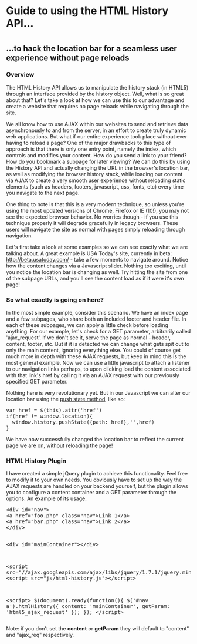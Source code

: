 <h1>Guide to using the HTML History API...<h1>
	<h2>...to hack the location bar for a seamless user experience without page reloads</h2>
	<h3>Overview</h3>
	<p>The HTML History API allows us to manipulate the history stack (in HTML5) through an interface provided by the history object. Well, what is so great about that? Let's take a look at how we can use this to our advantage and create a website that requires no page reloads while navigating through the site.</p><p>We all know how to use AJAX within our websites to send and retrieve data asynchronously to and from the server, in an effort to create truly dynamic web applications. But what if our entire experience took place without ever having to reload a page? One of the major drawbacks to this type of approach is that there is only one entry point, namely the index, which controls and modifies your content. How do you send a link to your friend? How do you bookmark a subpage for later viewing? We can do this by using the History API and actually changing the URL in the browser's location bar, as well as modifying the browser history stack, while loading our content via AJAX to create a very smooth user experience without reloading static elements (such as headers, footers, javascript, css, fonts, etc) every time you navigate to the next page. </p>
<p>One thing to note is that this is a very modern technique, so unless you're using the most updated versions of Chrome, Firefox or IE (10!), you may not see the expected browser behavior. No worries though - if you use this technique properly it will degrade gracefully in legacy browsers. These users will navigate the site as normal with pages simply reloading through navigation.</p>
<p>Let's first take a look at some examples so we can see exactly what we are talking about. A great example is USA Today's site, currently in beta: <a href="http://beta.usatoday.com/">http://beta.usatoday.com/</a> - take a few moments to navigate around. Notice how the content changes via a Javascript slider. Nothing too exciting, until you notice the location bar is changing as well. Try hitting the site from one of the subpage URLs, and you'll see the content load as if it were it's own page!</p>
	<h3>So what exactly is going on here?</h3>
	<p>In the most simple example, consider this scenario. We have an index page and a few subpages, who share both an included footer and header file. In each of these subpages, we can apply a little check before loading anything. For our example, let's check for a GET parameter, arbitrarily called 'ajax_request'. If we don't see it, serve the page as normal - header, content, footer, etc. But if it is detected we can change what gets spit out to only the main content, ignoring everything else. You could of course get much more in depth with these AJAX requests, but keep in mind this is the most general example. Now we can use a little javascript to attach a listener to our navigation links perhaps, to upon clicking load the content associated with that link's href by calling it via an AJAX request with our previously specified GET parameter.</p>
	<p>Nothing here is very revolutionary yet. But in our Javascript we can alter our location bar using the <a href="https://developer.mozilla.org/en-US/docs/DOM/Manipulating_the_browser_history#The_pushState().C2.A0method">push state method</a>, like so:</p>
<pre>var href = $(this).attr('href')
if(href != window.location){
  window.history.pushState({path: href},'',href)
}</pre>		
		<p>We have now successfully changed the location bar to reflect the current page we are on, without reloading the page!</p>
<h3>HTML History Plugin</h3>
I have created a simple jQuery plugin to achieve this functionality. Feel free to modify it to your own needs. You obviously have to set up the way the AJAX requests are handled on your backend yourself, but the plugin allows you to configure a content container and a GET parameter through the options. An example of its usage:
<pre>&lt;div id="nav">
&lt;a href="foo.php" class="nav">Link 1&lt;/a>
&lt;a href="bar.php" class="nav">Link 2&lt;/a>
&lt;/div>

&lt;div id="mainContainer">&lt;/div>

&lt;script src="//ajax.googleapis.com/ajax/libs/jquery/1.7.1/jquery.min.js">&lt;/script>
&lt;script src="js/html-history.js">&lt;/script>

&lt;script>
  $(document).ready(function(){
    $('#nav a').htmlHistory({
      content: 'mainContainer',
      getParam: 'html5_ajax_request'
    });
  });
&lt;/script></pre>
<p>Note: if you don't set the <strong>content</strong> or <strong>getParam</strong> they will default to "content" and "ajax_req" respectively.</p>